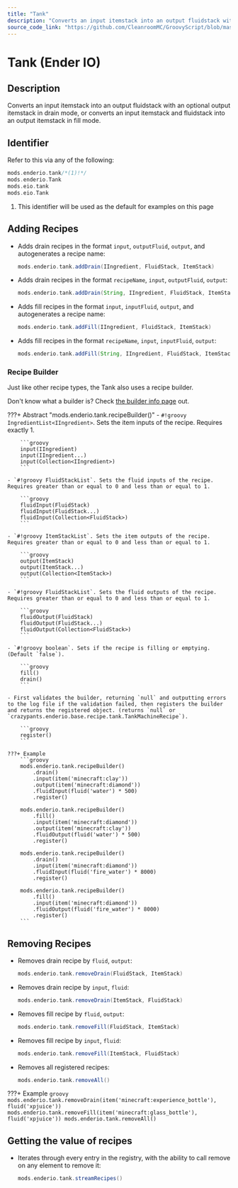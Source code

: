 ```yaml
---
title: "Tank"
description: "Converts an input itemstack into an output fluidstack with an optional output itemstack in drain mode, or converts an input itemstack and fluidstack into an output itemstack in fill mode."
source_code_link: "https://github.com/CleanroomMC/GroovyScript/blob/master/src/main/java/com/cleanroommc/groovyscript/compat/mods/enderio/Tank.java"
---
```


# Tank (Ender IO)

## Description

Converts an input itemstack into an output fluidstack with an optional output itemstack in drain mode, or converts an input itemstack and fluidstack into an output itemstack in fill mode.

## Identifier

Refer to this via any of the following:

```groovy hl_lines="1"
mods.enderio.tank/*(1)!*/
mods.enderio.Tank
mods.eio.tank
mods.eio.Tank
```

1. This identifier will be used as the default for examples on this page

## Adding Recipes

- Adds drain recipes in the format `input`, `outputFluid`, `output`, and autogenerates a recipe name:

    ```groovy
    mods.enderio.tank.addDrain(IIngredient, FluidStack, ItemStack)
    ```

- Adds drain recipes in the format `recipeName`, `input`, `outputFluid`, `output`:

    ```groovy
    mods.enderio.tank.addDrain(String, IIngredient, FluidStack, ItemStack)
    ```

- Adds fill recipes in the format `input`, `inputFluid`, `output`, and autogenerates a recipe name:

    ```groovy
    mods.enderio.tank.addFill(IIngredient, FluidStack, ItemStack)
    ```

- Adds fill recipes in the format `recipeName`, `input`, `inputFluid`, `output`:

    ```groovy
    mods.enderio.tank.addFill(String, IIngredient, FluidStack, ItemStack)
    ```


### Recipe Builder

Just like other recipe types, the Tank also uses a recipe builder.

Don't know what a builder is? Check [the builder info page](../../../groovy/builder.md) out.

???+ Abstract "mods.enderio.tank.recipeBuilder()"
    - `#!groovy IngredientList<IIngredient>`. Sets the item inputs of the recipe. Requires exactly 1.

        ```groovy
        input(IIngredient)
        input(IIngredient...)
        input(Collection<IIngredient>)
        ```

    - `#!groovy FluidStackList`. Sets the fluid inputs of the recipe. Requires greater than or equal to 0 and less than or equal to 1.

        ```groovy
        fluidInput(FluidStack)
        fluidInput(FluidStack...)
        fluidInput(Collection<FluidStack>)
        ```

    - `#!groovy ItemStackList`. Sets the item outputs of the recipe. Requires greater than or equal to 0 and less than or equal to 1.

        ```groovy
        output(ItemStack)
        output(ItemStack...)
        output(Collection<ItemStack>)
        ```

    - `#!groovy FluidStackList`. Sets the fluid outputs of the recipe. Requires greater than or equal to 0 and less than or equal to 1.

        ```groovy
        fluidOutput(FluidStack)
        fluidOutput(FluidStack...)
        fluidOutput(Collection<FluidStack>)
        ```

    - `#!groovy boolean`. Sets if the recipe is filling or emptying. (Default `false`).

        ```groovy
        fill()
        drain()
        ```

    - First validates the builder, returning `null` and outputting errors to the log file if the validation failed, then registers the builder and returns the registered object. (returns `null` or `crazypants.enderio.base.recipe.tank.TankMachineRecipe`).

        ```groovy
        register()
        ```

    ???+ Example
        ```groovy
        mods.enderio.tank.recipeBuilder()
            .drain()
            .input(item('minecraft:clay'))
            .output(item('minecraft:diamond'))
            .fluidInput(fluid('water') * 500)
            .register()

        mods.enderio.tank.recipeBuilder()
            .fill()
            .input(item('minecraft:diamond'))
            .output(item('minecraft:clay'))
            .fluidOutput(fluid('water') * 500)
            .register()

        mods.enderio.tank.recipeBuilder()
            .drain()
            .input(item('minecraft:diamond'))
            .fluidInput(fluid('fire_water') * 8000)
            .register()

        mods.enderio.tank.recipeBuilder()
            .fill()
            .input(item('minecraft:diamond'))
            .fluidOutput(fluid('fire_water') * 8000)
            .register()
        ```



## Removing Recipes

- Removes drain recipe by `fluid`, `output`:

    ```groovy
    mods.enderio.tank.removeDrain(FluidStack, ItemStack)
    ```

- Removes drain recipe by `input`, `fluid`:

    ```groovy
    mods.enderio.tank.removeDrain(ItemStack, FluidStack)
    ```

- Removes fill recipe by `fluid`, `output`:

    ```groovy
    mods.enderio.tank.removeFill(FluidStack, ItemStack)
    ```

- Removes fill recipe by `input`, `fluid`:

    ```groovy
    mods.enderio.tank.removeFill(ItemStack, FluidStack)
    ```

- Removes all registered recipes:

    ```groovy
    mods.enderio.tank.removeAll()
    ```

???+ Example
    ```groovy
    mods.enderio.tank.removeDrain(item('minecraft:experience_bottle'), fluid('xpjuice'))
    mods.enderio.tank.removeFill(item('minecraft:glass_bottle'), fluid('xpjuice'))
    mods.enderio.tank.removeAll()
    ```

## Getting the value of recipes

- Iterates through every entry in the registry, with the ability to call remove on any element to remove it:

    ```groovy
    mods.enderio.tank.streamRecipes()
    ```
